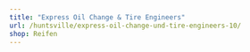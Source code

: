 ```yaml
---
title: "Express Oil Change & Tire Engineers"
url: /huntsville/express-oil-change-und-tire-engineers-10/
shop: Reifen
---
```

